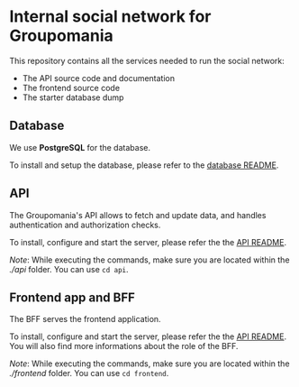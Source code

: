 # Internal social network for Groupomania

This repository contains all the services needed to run the social network:

-   The API source code and documentation
-   The frontend source code
-   The starter database dump

## Database

We use **PostgreSQL** for the database.

To install and setup the database, please refer to the [database README](./database/README.md).

## API

The Groupomania's API allows to fetch and update data, and handles authentication and authorization checks.

To install, configure and start the server, please refer the the [API README](./api/README.md).

_Note_: While executing the commands, make sure you are located within the _./api_ folder. You can use `cd api`.

## Frontend app and BFF

The BFF serves the frontend application.

To install, configure and start the server, please refer the the [API README](./api/README.md). You will also find more informations about the role of the BFF.

_Note_: While executing the commands, make sure you are located within the _./frontend_ folder. You can use `cd frontend`.
